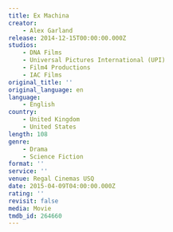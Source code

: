 ```yaml
---
title: Ex Machina
creator:
    - Alex Garland
release: 2014-12-15T00:00:00.000Z
studios:
    - DNA Films
    - Universal Pictures International (UPI)
    - Film4 Productions
    - IAC Films
original_title: ''
original_language: en
language:
    - English
country:
    - United Kingdom
    - United States
length: 108
genre:
    - Drama
    - Science Fiction
format: ''
service: ''
venue: Regal Cinemas USQ
date: 2015-04-09T04:00:00.000Z
rating: ''
revisit: false
media: Movie
tmdb_id: 264660
---
```



